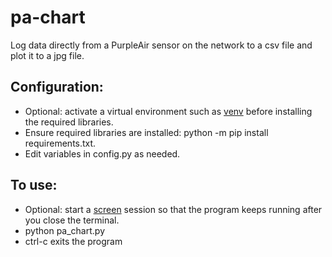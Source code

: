 # pa-chart
Log data directly from a PurpleAir sensor on the network to a csv file and plot it to a jpg file.

## Configuration: 
* Optional: activate a virtual environment such as <a href="https://docs.python.org/3/library/venv.html" target="_blank">venv</a> before installing the required libraries.
* Ensure required libraries are installed: python -m pip install requirements.txt.
* Edit variables in config.py as needed.

## To use: 
* Optional: start a <a href="https://linuxize.com/post/how-to-use-linux-screen/" target="_blank">screen</a> session so that the program keeps running after you close the terminal.
* python pa_chart.py
* ctrl-c exits the program